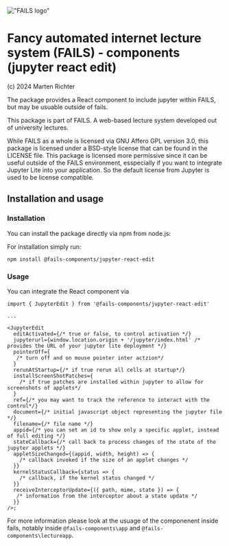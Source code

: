 !["FAILS logo"](https://github.com/@fails-components/jupyterfailsfailslogo.svg)

# Fancy automated internet lecture system (**FAILS**) - components (jupyter react edit)

(c) 2024 Marten Richter

The package provides a React component to include jupyter within FAILS, but may be usuable outside of fails.

This package is part of FAILS.
A web-based lecture system developed out of university lectures.

While FAILS as a whole is licensed via GNU Affero GPL version 3.0, this package is licensed under a BSD-style license that can be found in the LICENSE file.
This package is licensed more permissive since it can be useful outside of the FAILS environment, esspecially if you want to integrate Jupyter Lite into your application.
So the default license from Jupyter is used to be license compatible.

## Installation and usage

### Installation

You can install the package directly via npm from node.js:

For installation simply run:

```
npm install @fails-components/jupyter-react-edit
```

### Usage

You can integrate the React component via

```
import { JupyterEdit } from '@fails-components/jupyter-react-edit'

...

<JupyterEdit
  editActivated={/* true or false, to control activation */}
  jupyterurl={window.location.origin + '/jupyter/index.html' /* provides the URL of your jupyter lite deployment */}
  pointerOff={
   /* turn off and on mouse pointer inter actzion*/
  }
  rerunAtStartup={/* if true rerun all cells at startup*/}
  installScreenShotPatches={
    /* if true patches are installed within jupyter to allow for screenshots of applets*/
  }
  ref={/* you may want to track the reference to interact with the control*/}
  document={/* initial javascript object representing the jupyter file */}
  filename={/* file name */}
  appid={/* you can set an id to show only a specific applet, instead of full editing */}
  stateCallback={/* call back to process changes of the state of the jupyter applets */}
  appletSizeChanged={(appid, width, height) => {
    /* callback invoked if the size of an applet changes */
  }}
  kernelStatusCallback={status => {
    /* callback, if the kernel status changed */
  }}
  receiveInterceptorUpdate={({ path, mime, state }) => {
   /* information from the interceptor about a state update */
  }}
/>;

```

For more information please look at the usuage of the componenent inside fails, notably inside `@fails-components\app` and `@fails-components\lectureapp`.
